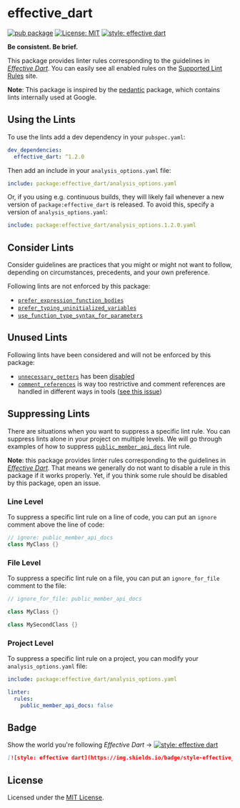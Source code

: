 # effective_dart

[![pub package](https://img.shields.io/pub/v/effective_dart.svg)](https://pub.dartlang.org/packages/effective_dart)
[![License: MIT](https://img.shields.io/badge/license-MIT-blue.svg)](https://opensource.org/licenses/MIT)
[![style: effective dart][badge]][badge_link]

**Be consistent. Be brief.**

This package provides linter rules corresponding to the guidelines in
_[Effective Dart][]_.
You can easily see all enabled rules on the [Supported Lint Rules][] site.

**Note**: This package is inspired by the [pedantic][] package,
which contains lints internally used at Google.

## Using the Lints

To use the lints add a dev dependency in your `pubspec.yaml`:

```yaml
dev_dependencies:
  effective_dart: ^1.2.0
```

Then add an include in your `analysis_options.yaml` file:

```yaml
include: package:effective_dart/analysis_options.yaml
```

Or, if you using e.g. continuous builds,
they will likely fail whenever a new version of `package:effective_dart`
is released.
To avoid this, specify a version of `analysis_options.yaml`:

```yaml
include: package:effective_dart/analysis_options.1.2.0.yaml
```

## Consider Lints

Consider guidelines are practices that you might or might not want to follow,
depending on circumstances, precedents, and your own preference.

Following lints are not enforced by this package:

- [`prefer_expression_function_bodies`](https://dart-lang.github.io/linter/lints/prefer_expression_function_bodies.html)
- [`prefer_typing_uninitialized_variables`](https://dart-lang.github.io/linter/lints/prefer_typing_uninitialized_variables.html)
- [`use_function_type_syntax_for_parameters`](https://dart-lang.github.io/linter/lints/use_function_type_syntax_for_parameters.html)

## Unused Lints

Following lints have been considered and will not be enforced by this package:

- [`unnecessary_getters`](https://dart-lang.github.io/linter/lints/unnecessary_getters.html)
  has been [disabled](https://github.com/dart-lang/linter/issues/23)
- [`comment_references`](https://dart-lang.github.io/linter/lints/comment_references.html)
  is way too restrictive and comment references are handled in different ways
  in tools ([see this issue](https://github.com/dart-lang/sdk/issues/36974))

## Suppressing Lints

There are situations when you want to suppress a specific lint rule.
You can suppress lints alone in your project on multiple levels.
We will go through examples of how to suppress
[`public_member_api_docs`](https://dart-lang.github.io/linter/lints/public_member_api_docs.html)
lint rule.

**Note**: this package provides linter rules corresponding to the guidelines
in _[Effective Dart][]_.
That means we generally do not want to disable a rule in this package
if it works properly.
Yet, if you think some rule should be disabled by this package, open an issue.

### Line Level

To suppress a specific lint rule on a line of code,
you can put an `ignore` comment above the line of code:

```dart
// ignore: public_member_api_docs
class MyClass {}
```

### File Level

To suppress a specific lint rule on a file,
you can put an `ignore_for_file` comment to the file:

```dart
// ignore_for_file: public_member_api_docs

class MyClass {}

class MySecondClass {}
```

### Project Level

To suppress a specific lint rule on a project,
you can modify your `analysis_options.yaml` file:

```yaml
include: package:effective_dart/analysis_options.yaml

linter:
  rules:
    public_member_api_docs: false
```

## Badge

Show the world you're following _Effective Dart_ →
[![style: effective dart][badge]][badge_link]

```md
[![style: effective dart](https://img.shields.io/badge/style-effective_dart-40c4ff.svg)](https://pub.dev/packages/effective_dart)
```

## License

Licensed under the [MIT License](LICENSE).

[effective dart]: https://dart.dev/guides/language/effective-dart
[pedantic]: https://github.com/dart-lang/pedantic
[supported lint rules]: https://dart-lang.github.io/linter/lints
[badge]: https://img.shields.io/badge/style-effective_dart-40c4ff.svg
[badge_link]: https://pub.dev/packages/effective_dart
